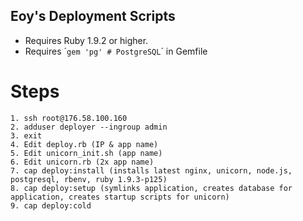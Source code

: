 ## Eoy's Deployment Scripts

* Requires Ruby 1.9.2 or higher.
* Requires ´```gem 'pg' # PostgreSQL```´ in Gemfile

# Steps

```
1. ssh root@176.58.100.160
2. adduser deployer --ingroup admin
3. exit
4. Edit deploy.rb (IP & app name)
5. Edit unicorn_init.sh (app name)
6. Edit unicorn.rb (2x app name)
7. cap deploy:install (installs latest nginx, unicorn, node.js, postgresql, rbenv, ruby 1.9.3-p125) 
8. cap deploy:setup (symlinks application, creates database for application, creates startup scripts for unicorn)
9. cap deploy:cold
```
